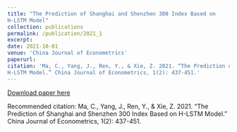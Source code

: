 ```yaml
---
title: "The Prediction of Shanghai and Shenzhen 300 Index Based on 
H-LSTM Model"
collection: publications
permalink: /publication/2021_1
excerpt:
date: 2021-10-01
venue: 'China Journal of Econometrics'
paperurl: 
citation: 'Ma, C., Yang, J., Ren, Y., & Xie, Z. 2021. “The Prediction of Shanghai and Shenzhen 300 Index Based on 
H-LSTM Model.” China Journal of Econometrics, 1(2): 437-451.'
---
```


[Download paper here](http://google.com)

Recommended citation: Ma, C., Yang, J., Ren, Y., & Xie, Z. 2021. “The Prediction of Shanghai and Shenzhen 300 Index Based on 
H-LSTM Model.” China Journal of Econometrics, 1(2): 437-451.